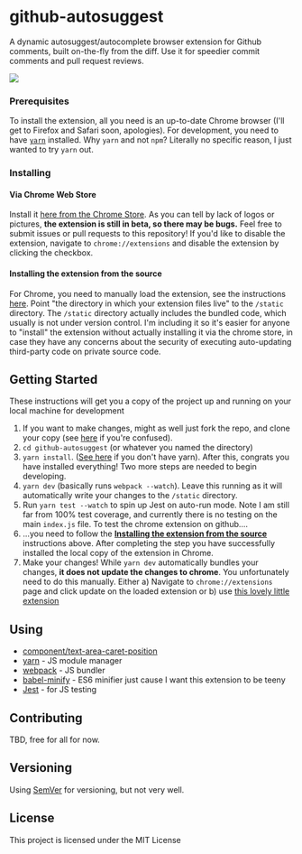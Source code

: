 # github-autosuggest

A dynamic autosuggest/autocomplete browser extension for Github comments, built on-the-fly from the diff. Use it for speedier commit comments and pull request reviews.

![](https://media.giphy.com/media/3ohhwqYt4w4G4ZGfpS/giphy.gif)

### Prerequisites
To install the extension, all you need is an up-to-date Chrome browser (I'll get to Firefox and Safari soon, apologies). 
For development, you need to have [`yarn`](https://yarnpkg.com/en/) installed. Why `yarn` and not `npm`? Literally no specific reason, I just wanted to try `yarn` out. 

### Installing

#### Via Chrome Web Store
Install it [here from the Chrome Store](https://chrome.google.com/webstore/detail/github-comment-autosugges/cckhnpaedijpapngkpjodffjfiemhlnf). As you can tell by lack of logos or pictures, **the extension is still in beta, so there may be bugs.** Feel free to submit issues or pull requests to this repository! If you'd like to disable the extension, navigate to `chrome://extensions` and disable the extension by clicking the checkbox.

#### Installing the extension from the source
For Chrome, you need to manually load the extension, see the instructions [here](https://developer.chrome.com/extensions/getstarted#unpacked). Point "the directory in which your extension files live" to the `/static` directory. The `/static` directory actually includes the bundled code, which usually is not under version control. I'm including it so it's easier for anyone to "install" the extension without actually installing it via the chrome store, in case they have any concerns about the security of executing auto-updating third-party code on private source code.


## Getting Started
These instructions will get you a copy of the project up and running on your local machine for development

1. If you want to make changes, might as well just fork the repo, and clone your copy (see [here](https://help.github.com/articles/fork-a-repo/) if you're confused).
2. `cd github-autosuggest` (or whatever you named the directory)
3. `yarn install`. ([See here](https://yarnpkg.com/lang/en/docs/install/#mac-stable) if you don't have yarn). After this, congrats you have installed everything! Two more steps are needed to begin developing.
4. `yarn dev` (basically runs `webpack --watch`). Leave this running as it will automatically write your changes to the `/static` directory.
5. Run `yarn test --watch` to spin up Jest on auto-run mode. Note I am still far from 100% test coverage, and currently there is no testing on the main `index.js` file. To test the chrome extension on github....
6. ...you need to follow the [**Installing the extension from the source**](https://github.com/iampueroo/github-autosuggest#installing-the-extension-from-the-source) instructions above. After completing the step you have successfully installed the local copy of the extension in Chrome.
7. Make your changes! While `yarn dev` automatically bundles your changes, **it does not update the changes to chrome**. You unfortunately need to do this manually. Either a) Navigate to `chrome://extensions` page and click update on the loaded extension or b) use [this lovely little extension](https://chrome.google.com/webstore/detail/extensions-reloader/fimgfedafeadlieiabdeeaodndnlbhid)


## Using
* [component/text-area-caret-position](https://github.com/component/textarea-caret-position)
* [yarn](https://yarnpkg.com/en/) - JS module manager
* [webpack](https://webpack.github.io/) - JS bundler
* [babel-minify](https://github.com/babel/minify) - ES6 minifier just cause I want this extension to be teeny
* [Jest](https://jestjs.io/) - for JS testing

## Contributing

TBD, free for all for now.

## Versioning

Using [SemVer](http://semver.org/) for versioning, but not very well.

## License

This project is licensed under the MIT License
